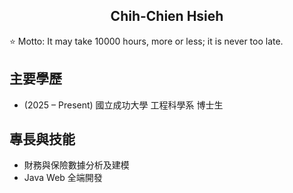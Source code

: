 <h2 align="center">Chih-Chien Hsieh</h2>

⭐ Motto: It may take 10000 hours, more or less; it is never too late.

## 主要學歷

- (2025 – Present) 國立成功大學 工程科學系 博士生

## 專長與技能

- 財務與保險數據分析及建模
- Java Web 全端開發